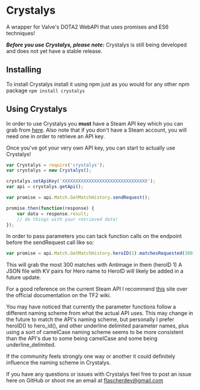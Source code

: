 # Crystalys
A wrapper for Valve's DOTA2 WebAPI that uses promises and ES6 techniques!

**_Before you use Crystalys, please note:_** Crystalys is still being developed and does not yet have a stable release.

## Installing

To install Crystalys install it using npm just as you would for any other npm package
`npm install crystalys`

## Using Crystalys

In order to use Crystalys you **must** have a Steam API key which you can grab from [here](https://steamcommunity.com/dev/apikey).
Also note that if you don't have a Steam account, you will need one in order to retrieve an API key.

Once you've got your very own API key, you can start to actually use Crystalys!

```javascript
var Crystalys = require('crystalys');
var crystalys = new Crystalys();

crystalys.setApiKey('XXXXXXXXXXXXXXXXXXXXXXXXXXXXXXXX');
var api = crystalys.getApi();

var promise = api.Match.GetMatchHistory.sendRequest();

promise.then(function(response) {
    var data = response.result;
    // do things with your retrieved data!
});
```

In order to pass parameters you can tack function calls on the endpoint before the sendRequest call like so:
```javascript
var promise = api.Match.GetMatchHistory.heroID(1).matchesRequested(300).sendRequest()
```

This will grab the most 300 matches with Antimage in them (heroID 1) A JSON file with KV pairs for Hero name to HeroID will likely be
added in a future update.

For a good reference on the current Steam API I recommend [this](http://steamwebapi.azurewebsites.net/) site over the
official documentation on the TF2 wiki.

You may have noticed that currently the parameter functions follow a different naming scheme from what the actual API uses.
This may change in the future to match the API's naming scheme, but personally I prefer heroID() to hero_id(), and other
underline delimited parameter names, plus using a sort of camelCase naming scheme seems to be more consistent than the API's
due to some being camelCase and some being underline_delimited.

If the community feels strongly one way or another it could definitely influence the naming scheme in Crystalys.

If you have any questions or issues with Crystalys feel free to post an issue here on GitHub or shoot me an email at flascherdev@gmail.com
